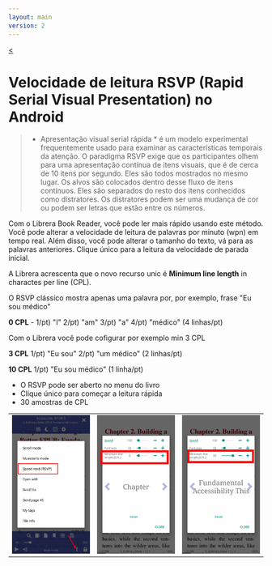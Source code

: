 ```yaml
---
layout: main
version: 2
---
```

[<](/wiki/faq/pt)

# Velocidade de leitura RSVP (Rapid Serial Visual Presentation) no Android

> * Apresentação visual serial rápida * é um modelo experimental frequentemente usado para examinar as características temporais da atenção. O paradigma RSVP exige que os participantes olhem para uma apresentação contínua de itens visuais, que é de cerca de 10 itens por segundo. Eles são todos mostrados no mesmo lugar. Os alvos são colocados dentro desse fluxo de itens contínuos. Eles são separados do resto dos itens conhecidos como distratores. Os distratores podem ser uma mudança de cor ou podem ser letras que estão entre os números.

Com o Librera Book Reader, você pode ler mais rápido usando este método.
Você pode alterar a velocidade de leitura de palavras por minuto (wpn) em tempo real.
Além disso, você pode alterar o tamanho do texto, vá para as palavras anteriores.
Clique único para a leitura da velocidade de parada inicial.

A Librera acrescenta que o novo recurso unic é __Minimum line length__ in charactes per line (CPL).

O RSVP clássico mostra apenas uma palavra por, por exemplo, frase &quot;Eu sou médico&quot;

__0 CPL__ - 1/pt) &quot;I&quot; 2/pt) &quot;am&quot; 3/pt) &quot;a&quot; 4/pt) &quot;médico&quot; (4 linhas/pt)

Com o Librera você pode cofigurar por exemplo min 3 CPL

__3 CPL__ 1/pt) &quot;Eu sou&quot; 2/pt) &quot;um médico&quot; (2 linhas/pt)

__10 CPL__ 1/pt) &quot;Eu sou médico&quot; (1 linha/pt)

* O RSVP pode ser aberto no menu do livro
* Clique único para começar a leitura rápida
* 30 amostras de CPL

||||
|-|-|-|
|![](1.png)|![](2.png)|![](3.png)|


